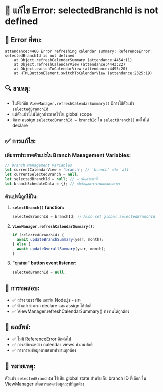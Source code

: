 # 🔧 แก้ไข Error: selectedBranchId is not defined

## 🐛 **Error ที่พบ:**
```
attendance:4460 Error refreshing calendar summary: ReferenceError: selectedBranchId is not defined
    at Object.refreshCalendarSummary (attendance:4454:11)
    at Object.refreshCalendarView (attendance:4443:22)
    at Object.switchToCalendarView (attendance:4495:20)
    at HTMLButtonElement.switchToCalendarView (attendance:2325:19)
```

## 🔍 **สาเหตุ:**
- ในฟังก์ชัน `ViewManager.refreshCalendarSummary()` มีการใช้ตัวแปร `selectedBranchId`
- แต่ตัวแปรนี้ไม่ได้ถูกประกาศไว้ใน global scope
- มีการ assign `selectedBranchId = branchId` ใน `selectBranch()` แต่ไม่ได้ declare

## ✅ **การแก้ไข:**

### **เพิ่มการประกาศตัวแปรใน Branch Management Variables:**
```javascript
// Branch Management Variables
let currentCalendarView = 'branch'; // 'branch' หรือ 'all'
let currentSelectedBranch = null;
let selectedBranchId = null; // ← เพิ่มตัวแปรนี้
let branchScheduleData = {}; // เก็บข้อมูลตารางงานแยกตามสาขา
```

### **ตัวแปรนี้ถูกใช้ใน:**
1. **`selectBranch()` function:**
   ```javascript
   selectedBranchId = branchId; // Also set global selectedBranchId
   ```

2. **`ViewManager.refreshCalendarSummary()`:**
   ```javascript
   if (selectedBranchId) {
     await updateBranchSummary(year, month);
   } else {
     await updateOverallSummary(year, month);
   }
   ```

3. **"ทุกสาขา" button event listener:**
   ```javascript
   selectedBranchId = null;
   ```

## 🧪 **การทดสอบ:**
- ✅ สร้าง test file และรัน Node.js - ผ่าน
- ✅ ตัวแปรสามารถ declare และ assign ได้ปกติ
- ✅ ViewManager.refreshCalendarSummary() ทำงานได้ถูกต้อง

## 🎯 **ผลลัพธ์:**
- ✅ ไม่มี ReferenceError อีกต่อไป  
- ✅ การสลับระหว่าง calendar views ทำงานปกติ
- ✅ การกรองข้อมูลตามสาขาทำงานถูกต้อง

## 📝 **หมายเหตุ:**
ตัวแปร `selectedBranchId` ใช้เป็น global state สำหรับเก็บ branch ID ที่เลือก
ใน ViewManager เพื่อการแสดงข้อมูลสรุปที่ถูกต้อง